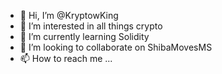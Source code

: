 - 👋 Hi, I’m @KryptowKing
- 👀 I’m interested in all things crypto
- 🌱 I’m currently learning Solidity
- 💞️ I’m looking to collaborate on ShibaMovesMS
- 📫 How to reach me ...

<!---
KryptowKing/KryptowKing is a ✨ special ✨ repository because its `README.md` (this file) appears on your GitHub profile.
You can click the Preview link to take a look at your changes.
--->
